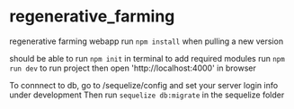 # regenerative_farming
regenerative farming webapp
run `npm install` when pulling a new version

should be able to run `npm init` in terminal to add required modules
run `npm run dev` to run project then open 'http://localhost:4000' in browser


To connnect to db, go to /sequelize/config and set your server login info under development
Then run `sequelize db:migrate` in the sequelize folder

